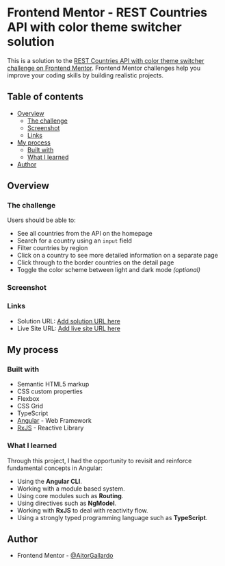 # Frontend Mentor - REST Countries API with color theme switcher solution

This is a solution to the [REST Countries API with color theme switcher challenge on Frontend Mentor](https://www.frontendmentor.io/challenges/rest-countries-api-with-color-theme-switcher-5cacc469fec04111f7b848ca). Frontend Mentor challenges help you improve your coding skills by building realistic projects. 

## Table of contents

- [Overview](#overview)
  - [The challenge](#the-challenge)
  - [Screenshot](#screenshot)
  - [Links](#links)
- [My process](#my-process)
  - [Built with](#built-with)
  - [What I learned](#what-i-learned)
- [Author](#author)


## Overview

### The challenge

Users should be able to:

- See all countries from the API on the homepage
- Search for a country using an `input` field
- Filter countries by region
- Click on a country to see more detailed information on a separate page
- Click through to the border countries on the detail page
- Toggle the color scheme between light and dark mode *(optional)*

### Screenshot


### Links

- Solution URL: [Add solution URL here](https://your-solution-url.com)
- Live Site URL: [Add live site URL here](https://your-live-site-url.com)

## My process

### Built with

- Semantic HTML5 markup
- CSS custom properties
- Flexbox
- CSS Grid
- TypeScript
- [Angular](https://reactjs.org/) - Web Framework
- [RxJS](https://rxjs.dev/) - Reactive Library

### What I learned

Through this project, I had the opportunity to revisit and reinforce fundamental concepts in Angular:
- Using the **Angular CLI**.
- Working with a module based system.
- Using core modules such as **Routing**.
- Using directives such as **NgModel**.
- Working with **RxJS** to deal with reactivity flow.
- Using a strongly typed programming language such as **TypeScript**.

## Author

- Frontend Mentor - [@AitorGallardo](https://www.frontendmentor.io/profile/AitorGallardo)

